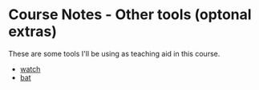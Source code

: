 # Course Notes - Other tools (optonal extras)

These are some tools I'll be using as teaching aid in this course.

- [watch](https://linuxize.com/post/linux-watch-command/)
- [bat](https://github.com/sharkdp/bat)
